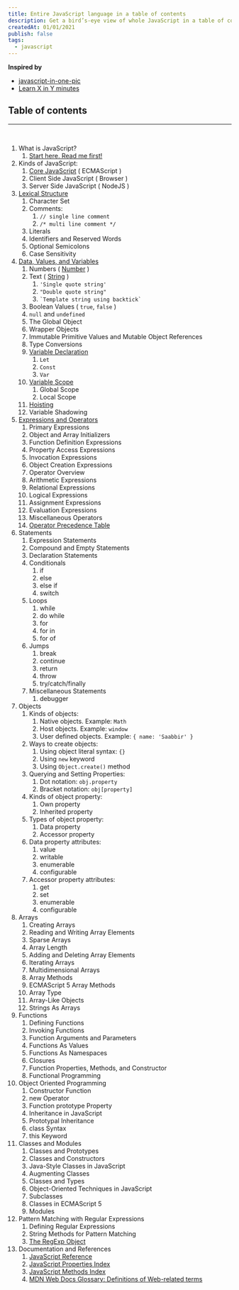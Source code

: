 ```yaml
---
title: Entire JavaScript language in a table of contents
description: Get a bird’s-eye view of whole JavaScript in a table of contents.
createdAt: 01/01/2021
publish: false
tags:
  - javascript
---
```


<div class="l-wrap l-wrap--700">

**Inspired by**

- [javascript-in-one-pic](https://github.com/coodict/javascript-in-one-pic)
- [Learn X in Y minutes](https://learnxinyminutes.com/docs/javascript/)

## Table of contents

---

<br>

<div class="c-toc">
  <ol>
    <li>What is JavaScript? 
      <ol>
        <li><a href="https://developer.mozilla.org/en-US/docs/Web/JavaScript/JavaScript_technologies_overview">Start here. Read me first!</a></li>
      </ol>
    </li>
    <li>Kinds of JavaScript:
      <ol>
        <li><a href="http://dmitrysoshnikov.com/ecmascript/javascript-the-core-2nd-edition/">Core JavaScript</a> ( ECMAScript )</li>
        <li>Client Side JavaScript ( Browser )</li>
        <li>Server Side JavaScript ( NodeJS )</li>
      </ol>
    </li>
    <li><a href="https://developer.mozilla.org/en-US/docs/Web/JavaScript/Reference/Lexical_grammar">Lexical Structure</a>
      <ol>
        <li>Character Set</li>
        <li>Comments:
          <ol>
            <li><code>// single line comment</code></li>
            <li><code>/* multi line comment */</code></li>
          </ol>          
        </li>
        <li>Literals</li>
        <li>Identifiers and Reserved Words</li>
        <li>Optional Semicolons</li>
        <li>Case Sensitivity</li>
      </ol>
    </li>
    <li><a href="https://developer.mozilla.org/en-US/docs/Web/JavaScript/Data_structures">Data, Values, and Variables</a>
      <ol>
        <li>Numbers ( <a
            href="https://developer.mozilla.org/en-US/docs/Web/JavaScript/Reference/Global_Objects/Number">Number</a> )
        </li>
        <li>Text ( <a
            href="https://developer.mozilla.org/en-US/docs/Web/JavaScript/Reference/Global_Objects/String">String</a> )
          <ol>
            <li><code>'Single quote string'</code></li>
            <li><code>"Double quote string"</code></li>
            <li><code>`Template string using backtick`</code></li>
          </ol>
        </li>
        <li>Boolean Values ( <code>true</code>, <code>false</code> )</li>
        <li><code>null</code> and <code>undefined</code></li>
        <li>The Global Object</li>
        <li>Wrapper Objects</li>
        <li>Immutable Primitive Values and Mutable Object References</li>
        <li>Type Conversions</li>
        <li><a
            href="https://developer.mozilla.org/en-US/docs/Web/JavaScript/Guide/Grammar_and_types#Declarations">Variable Declaration</a>
          <ol>
            <li><code>Let</code></li>
            <li><code>Const</code></li>
            <li><code>Var</code></li>
          </ol>
        </li>
        <li><a href="https://stackoverflow.com/questions/500431/what-is-the-scope-of-variables-in-javascript">Variable Scope</a>
          <ol>
            <li>Global Scope</li>
            <li>Local Scope</li>
          </ol>
        </li>
        <li><a
            href="https://www.digitalocean.com/community/tutorials/understanding-variables-scope-hoisting-in-javascript">Hoisting</a>
        </li>
        <li>Variable Shadowing</li>
      </ol>
    </li>
    <li><a href="https://developer.mozilla.org/en-US/docs/Web/JavaScript/Guide/Expressions_and_Operators">Expressions and Operators</a>
      <ol>
        <li>Primary Expressions</li>
        <li>Object and Array Initializers</li>
        <li>Function Definition Expressions</li>
        <li>Property Access Expressions</li>
        <li>Invocation Expressions</li>
        <li>Object Creation Expressions</li>
        <li>Operator Overview</li>
        <li>Arithmetic Expressions</li>
        <li>Relational Expressions</li>
        <li>Logical Expressions</li>
        <li>Assignment Expressions</li>
        <li>Evaluation Expressions</li>
        <li>Miscellaneous Operators</li>
        <li><a
            href="https://developer.mozilla.org/en-US/docs/Web/JavaScript/Reference/Operators/Operator_Precedence#Table">Operator
            Precedence Table</a></li>
      </ol>
    </li>
    <li>Statements 
      <ol>
        <li>Expression Statements</li>
        <li>Compound and Empty Statements</li>
        <li>Declaration Statements</li>
        <li>Conditionals <ol>
            <li>if</li>
            <li>else</li>
            <li>else if</li>
            <li>switch</li>
          </ol>
        </li>
        <li>Loops 
          <ol>
            <li>while</li>
            <li>do while</li>
            <li>for</li>
            <li>for in</li>
            <li>for of</li>
          </ol>
        </li>
        <li>Jumps
          <ol>
            <li>break</li>
            <li>continue</li>
            <li>return</li>
            <li>throw</li>
            <li>try/catch/finally</li>
          </ol>
        </li>
        <li>Miscellaneous Statements
          <ol>
            <li>debugger</li>
          </ol>        
        </li>
      </ol>
    </li>
    <li>Objects 
      <ol>
        <li>Kinds of objects:
          <ol>
            <li>Native objects. Example: <code>Math</code></li>
            <li>Host objects. Example: <code>window</code></li>
            <li>User defined objects. Example: <code>{ name: 'Saabbir' }</code></li>
          </ol>        
        </li>
        <li>Ways to create objects:
          <ol>
            <li>Using object literal syntax: <code>{}</code></li>
            <li>Using <code>new</code> keyword</li>
            <li>Using <code>Object.create()</code> method</li>
          </ol>        
        </li>
        <li>Querying and Setting Properties:
          <ol>
            <li>Dot notation: <code>obj.property</code></li>
            <li>Bracket notation: <code>obj[property]</code></li>
          </ol>         
        </li>
        <li>Kinds of object property:
          <ol>
            <li>Own property</li>
            <li>Inherited property</li>
          </ol>         
        </li>
        <li>Types of object property:
          <ol>
            <li>Data property</li>
            <li>Accessor property</li>
          </ol>         
        </li>
        <li>Data property attributes:
          <ol>
            <li>value</li>
            <li>writable</li>
            <li>enumerable</li>
            <li>configurable</li>
          </ol>         
        </li>
        <li>Accessor property attributes:
          <ol>
            <li>get</li>
            <li>set</li>
            <li>enumerable</li>
            <li>configurable</li>
          </ol>         
        </li>
      </ol>
    </li>
    <li>Arrays 
      <ol>
        <li>Creating Arrays</li>
        <li>Reading and Writing Array Elements</li>
        <li>Sparse Arrays</li>
        <li>Array Length</li>
        <li>Adding and Deleting Array Elements</li>
        <li>Iterating Arrays</li>
        <li>Multidimensional Arrays</li>
        <li>Array Methods</li>
        <li>ECMAScript 5 Array Methods</li>
        <li>Array Type</li>
        <li>Array-Like Objects</li>
        <li>Strings As Arrays</li>
      </ol>
    </li>
    <li>Functions 
      <ol>
        <li>Defining Functions</li>
        <li>Invoking Functions</li>
        <li>Function Arguments and Parameters</li>
        <li>Functions As Values</li>
        <li>Functions As Namespaces</li>
        <li>Closures</li>
        <li>Function Properties, Methods, and Constructor</li>
        <li>Functional Programming</li>
      </ol>
    </li>
    <li>Object Oriented Programming 
      <ol>
        <li>Constructor Function</li>
        <li>new Operator</li>
        <li>Function prototype Property</li>
        <li>Inheritance in JavaScript</li>
        <li>Prototypal Inheritance</li>
        <li>class Syntax</li>
        <li>this Keyword</li>
      </ol>
    </li>
    <li>Classes and Modules 
      <ol>
        <li>Classes and Prototypes</li>
        <li>Classes and Constructors</li>
        <li>Java-Style Classes in JavaScript</li>
        <li>Augmenting Classes</li>
        <li>Classes and Types</li>
        <li>Object-Oriented Techniques in JavaScript</li>
        <li>Subclasses</li>
        <li>Classes in ECMAScript 5</li>
        <li>Modules</li>
      </ol>
    </li>
    <li>Pattern Matching with Regular Expressions 
      <ol>
        <li>Defining Regular Expressions</li>
        <li>String Methods for Pattern Matching</li>
        <li><a href="https://developer.mozilla.org/en-US/docs/Web/JavaScript/Reference/Global_Objects/RegExp">The RegExp Object</a></li>
      </ol>
    </li>
    <li>Documentation and References 
      <ol>
        <li><a href="https://developer.mozilla.org/en-US/docs/Web/JavaScript/Reference">JavaScript Reference</a></li>
        <li><a href="https://developer.mozilla.org/en-US/docs/Web/JavaScript/Reference/Properties_Index">JavaScript Properties Index</a></li>
        <li><a href="https://developer.mozilla.org/en-US/docs/Web/JavaScript/Reference/Methods_Index">JavaScript Methods Index</a></li>
        <li><a href="https://developer.mozilla.org/en-US/docs/Glossary">MDN Web Docs Glossary: Definitions of Web-related terms</a></li>
      </ol>
    </li>
  </ol>
</div>

</div><!-- /.l-wrap--700 -->
